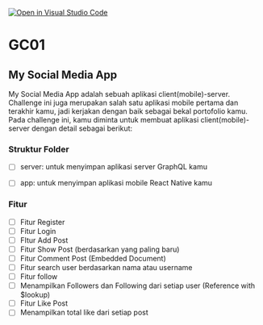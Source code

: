 [![Open in Visual Studio Code](https://classroom.github.com/assets/open-in-vscode-718a45dd9cf7e7f842a935f5ebbe5719a5e09af4491e668f4dbf3b35d5cca122.svg)](https://classroom.github.com/online_ide?assignment_repo_id=14448929&assignment_repo_type=AssignmentRepo)
# GC01

## My Social Media App

My Social Media App adalah sebuah aplikasi client(mobile)-server. Challenge ini juga merupakan salah satu aplikasi mobile pertama dan terakhir kamu, jadi kerjakan dengan baik sebagai bekal portofolio kamu. Pada challenge ini, kamu diminta untuk membuat aplikasi client(mobile)-server dengan detail sebagai berikut:

### Struktur Folder
- [ ] server: untuk menyimpan aplikasi server GraphQL kamu 
- [ ] app: untuk menyimpan aplikasi mobile React Native kamu


### Fitur
- [ ] Fitur Register
- [ ] Fitur Login
- [ ] FItur Add Post
- [ ] Fitur Show Post (berdasarkan yang paling baru)
- [ ] Fitur Comment Post (Embedded Document)
- [ ] Fitur search user berdasarkan nama atau username
- [ ] Fitur follow
- [ ] Menampilkan Followers dan Following dari setiap user (Reference with $lookup)
- [ ] Fitur Like Post
- [ ] Menampilkan total like dari setiap post
